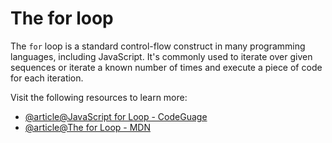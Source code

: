 # The for loop

The `for` loop is a standard control-flow construct in many programming languages, including JavaScript. It's commonly used to iterate over given sequences or iterate a known number of times and execute a piece of code for each iteration.

Visit the following resources to learn more:

- [@article@JavaScript for Loop - CodeGuage](https://www.codeguage.com/courses/js/loops-for-loop)
- [@article@The for Loop - MDN](https://developer.mozilla.org/en-US/docs/Web/JavaScript/Reference/Statements/for)
